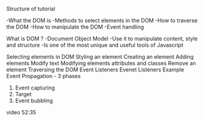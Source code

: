 Structure of tutorial

-What the DOM is
-Methods to select elements in the DOM
-How to traverse the DOM
-How to manipulate the DOM
-Event handling


What is DOM ?
-Document Object Model
-Use it to manipulate content, style and structure
-Is one of the most unique and useful tools of Javascript




Selecting elements in DOM
Styling an element
Creating an element
Adding elements
Modify text
Modifying elements attributes and classes
Remove an element
Traversing the DOM
Event Listeners
Evenet Listeners Example
Event Propagation - 3 phases
1. Event capturing
2. Target
3. Event bubbling

video 52:35